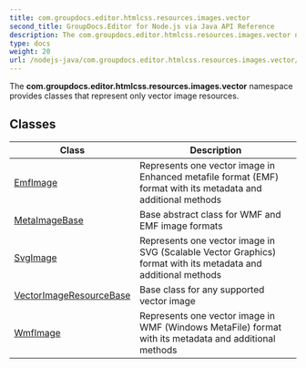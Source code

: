 ```yaml
---
title: com.groupdocs.editor.htmlcss.resources.images.vector
second_title: GroupDocs.Editor for Node.js via Java API Reference
description: The com.groupdocs.editor.htmlcss.resources.images.vector namespace provides classes that represent only vector image resources.
type: docs
weight: 20
url: /nodejs-java/com.groupdocs.editor.htmlcss.resources.images.vector/
---
```


The **com.groupdocs.editor.htmlcss.resources.images.vector** namespace provides classes that represent only vector image resources.


## Classes

| Class | Description |
| --- | --- |
| [EmfImage](../com.groupdocs.editor.htmlcss.resources.images.vector/emfimage) | Represents one vector image in Enhanced metafile format (EMF) format with its metadata and additional methods |
| [MetaImageBase](../com.groupdocs.editor.htmlcss.resources.images.vector/metaimagebase) | Base abstract class for WMF and EMF image formats |
| [SvgImage](../com.groupdocs.editor.htmlcss.resources.images.vector/svgimage) | Represents one vector image in SVG (Scalable Vector Graphics) format with its metadata and additional methods |
| [VectorImageResourceBase](../com.groupdocs.editor.htmlcss.resources.images.vector/vectorimageresourcebase) | Base class for any supported vector image |
| [WmfImage](../com.groupdocs.editor.htmlcss.resources.images.vector/wmfimage) | Represents one vector image in WMF (Windows MetaFile) format with its metadata and additional methods |
